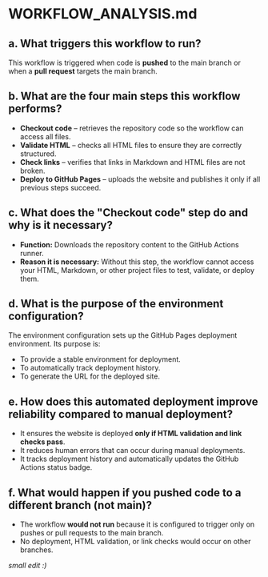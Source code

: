 # WORKFLOW_ANALYSIS.md

## a. What triggers this workflow to run?
This workflow is triggered when code is **pushed** to the main branch or when a **pull request** targets the main branch.

## b. What are the four main steps this workflow performs?
- **Checkout code** – retrieves the repository code so the workflow can access all files.  
- **Validate HTML** – checks all HTML files to ensure they are correctly structured.  
- **Check links** – verifies that links in Markdown and HTML files are not broken.  
- **Deploy to GitHub Pages** – uploads the website and publishes it only if all previous steps succeed.

## c. What does the "Checkout code" step do and why is it necessary?
- **Function:** Downloads the repository content to the GitHub Actions runner.  
- **Reason it is necessary:** Without this step, the workflow cannot access your HTML, Markdown, or other project files to test, validate, or deploy them.

## d. What is the purpose of the environment configuration?
The environment configuration sets up the GitHub Pages deployment environment. Its purpose is:  
- To provide a stable environment for deployment.  
- To automatically track deployment history.  
- To generate the URL for the deployed site.

## e. How does this automated deployment improve reliability compared to manual deployment?
- It ensures the website is deployed **only if HTML validation and link checks pass**.  
- It reduces human errors that can occur during manual deployments.  
- It tracks deployment history and automatically updates the GitHub Actions status badge.

## f. What would happen if you pushed code to a different branch (not main)?
- The workflow **would not run** because it is configured to trigger only on pushes or pull requests to the main branch.  
- No deployment, HTML validation, or link checks would occur on other branches.

*small edit :)*